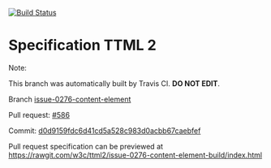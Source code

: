 [![Build Status](https://travis-ci.org/w3c/ttml2.svg?branch=issue-0276-content-element)](https://travis-ci.org/w3c/ttml2)


# Specification TTML 2


Note:


This branch was automatically built by Travis CI. <b>DO NOT EDIT</b>.


 Branch [issue-0276-content-element](https://github.com/w3c/ttml2/tree/issue-0276-content-element)


 Pull request: [#586](https://github.com/w3c/ttml2/pull/586)


 Commit: [d0d9159fdc6d41cd5a528c983d0acbb67caebfef](https://github.com/w3c/ttml2/commit/d0d9159fdc6d41cd5a528c983d0acbb67caebfef)

Pull request specification can be previewed at https://rawgit.com/w3c/ttml2/issue-0276-content-element-build/index.html



